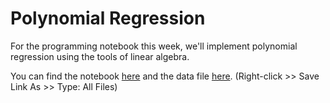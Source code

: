 # Polynomial Regression

For the programming notebook this week, we'll implement polynomial regression
using the tools of linear algebra.

You can find the notebook [here](data/polynomial_regression.ipynb) and the data
file [here](data/nonlinear_data.csv). (Right-click >> Save Link As >> Type: All Files)

